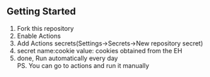 ## Getting Started
1. Fork this repository<br>
2. Enable Actions<br>
3. Add Actions secrets(Settings->Secrets->New repository secret)<br>
4. secret name:cookie     value: cookies obtained from the EH<br>
5. done, Run automatically every day<br>
PS. You can go to actions and run it manually